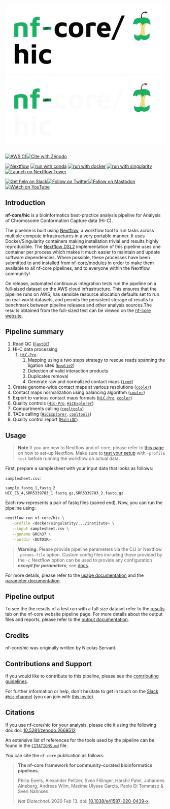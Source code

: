 # ![nf-core/hic](docs/images/nf-core-hic_logo_light.png#gh-light-mode-only) ![nf-core/hic](docs/images/nf-core-hic_logo_dark.png#gh-dark-mode-only)

[![AWS CI](https://img.shields.io/badge/CI%20tests-full%20size-FF9900?labelColor=000000&logo=Amazon%20AWS)](https://nf-co.re/hic/results)[![Cite with Zenodo](http://img.shields.io/badge/DOI-10.5281/zenodo.2669512-1073c8?labelColor=000000)](https://doi.org/10.5281/zenodo.2669512)

[![Nextflow](https://img.shields.io/badge/nextflow%20DSL2-%E2%89%A522.10.1-23aa62.svg)](https://www.nextflow.io/)
[![run with conda](http://img.shields.io/badge/run%20with-conda-3EB049?labelColor=000000&logo=anaconda)](https://docs.conda.io/en/latest/)
[![run with docker](https://img.shields.io/badge/run%20with-docker-0db7ed?labelColor=000000&logo=docker)](https://www.docker.com/)
[![run with singularity](https://img.shields.io/badge/run%20with-singularity-1d355c.svg?labelColor=000000)](https://sylabs.io/docs/)
[![Launch on Nextflow Tower](https://img.shields.io/badge/Launch%20%F0%9F%9A%80-Nextflow%20Tower-%234256e7)](https://tower.nf/launch?pipeline=https://github.com/nf-core/hic)

[![Get help on Slack](http://img.shields.io/badge/slack-nf--core%20%23hic-4A154B?labelColor=000000&logo=slack)](https://nfcore.slack.com/channels/hic)[![Follow on Twitter](http://img.shields.io/badge/twitter-%40nf__core-1DA1F2?labelColor=000000&logo=twitter)](https://twitter.com/nf_core)[![Follow on Mastodon](https://img.shields.io/badge/mastodon-nf__core-6364ff?labelColor=FFFFFF&logo=mastodon)](https://mstdn.science/@nf_core)[![Watch on YouTube](http://img.shields.io/badge/youtube-nf--core-FF0000?labelColor=000000&logo=youtube)](https://www.youtube.com/c/nf-core)

## Introduction

**nf-core/hic** is a bioinformatics best-practice analysis pipeline for Analysis of Chromosome Conformation Capture data (Hi-C).

The pipeline is built using [Nextflow](https://www.nextflow.io), a workflow tool to run tasks across multiple compute infrastructures in a very portable manner. It uses Docker/Singularity containers making installation trivial and results highly reproducible. The [Nextflow DSL2](https://www.nextflow.io/docs/latest/dsl2.html) implementation of this pipeline uses one container per process which makes it much easier to maintain and update software dependencies. Where possible, these processes have been submitted to and installed from [nf-core/modules](https://github.com/nf-core/modules) in order to make them available to all nf-core pipelines, and to everyone within the Nextflow community!

On release, automated continuous integration tests run the pipeline on a full-sized dataset on the AWS cloud infrastructure. This ensures that the pipeline runs on AWS, has sensible resource allocation defaults set to run on real-world datasets, and permits the persistent storage of results to benchmark between pipeline releases and other analysis sources.The results obtained from the full-sized test can be viewed on the [nf-core website](https://nf-co.re/hic/results).

## Pipeline summary

1. Read QC ([`FastQC`](https://www.bioinformatics.babraham.ac.uk/projects/fastqc/))
2. Hi-C data processing
   1. [`HiC-Pro`](https://github.com/nservant/HiC-Pro)
      1. Mapping using a two steps strategy to rescue reads spanning the ligation
         sites ([`bowtie2`](http://bowtie-bio.sourceforge.net/bowtie2/index.shtml))
      2. Detection of valid interaction products
      3. Duplicates removal
      4. Generate raw and normalized contact maps ([`iced`](https://github.com/hiclib/iced))
3. Create genome-wide contact maps at various resolutions ([`cooler`](https://github.com/open2c/cooler))
4. Contact maps normalization using balancing algorithm ([`cooler`](https://github.com/open2c/cooler))
5. Export to various contact maps formats ([`HiC-Pro`](https://github.com/nservant/HiC-Pro), [`cooler`](https://github.com/open2c/cooler))
6. Quality controls ([`HiC-Pro`](https://github.com/nservant/HiC-Pro), [`HiCExplorer`](https://github.com/deeptools/HiCExplorer))
7. Compartments calling ([`cooltools`](https://cooltools.readthedocs.io/en/latest/))
8. TADs calling ([`HiCExplorer`](https://github.com/deeptools/HiCExplorer), [`cooltools`](https://cooltools.readthedocs.io/en/latest/))
9. Quality control report ([`MultiQC`](https://multiqc.info/))

## Usage

> **Note**
> If you are new to Nextflow and nf-core, please refer to [this page](https://nf-co.re/docs/usage/installation) on how
> to set-up Nextflow. Make sure to [test your setup](https://nf-co.re/docs/usage/introduction#how-to-run-a-pipeline)
> with `-profile test` before running the workflow on actual data.

First, prepare a samplesheet with your input data that looks as follows:

`samplesheet.csv`:

```csv
sample,fastq_1,fastq_2
HIC_ES_4,SRR5339783_1.fastq.gz,SRR5339783_2.fastq.gz
```

Each row represents a pair of fastq files (paired end).
Now, you can run the pipeline using:

```bash
nextflow run nf-core/hic \
   -profile <docker/singularity/.../institute> \
   --input samplesheet.csv \
   --genome GRCh37 \
   --outdir <OUTDIR>
```

> **Warning:**
> Please provide pipeline parameters via the CLI or Nextflow `-params-file` option. Custom config files including those
> provided by the `-c` Nextflow option can be used to provide any configuration _**except for parameters**_;
> see [docs](https://nf-co.re/usage/configuration#custom-configuration-files).

For more details, please refer to the [usage documentation](https://nf-co.re/hic/usage) and the [parameter documentation](https://nf-co.re/hic/parameters).

## Pipeline output

To see the the results of a test run with a full size dataset refer to the [results](https://nf-co.re/hic/results) tab on the nf-core website pipeline page.
For more details about the output files and reports, please refer to the
[output documentation](https://nf-co.re/hic/output).

## Credits

nf-core/hic was originally written by Nicolas Servant.

## Contributions and Support

If you would like to contribute to this pipeline, please see the [contributing guidelines](.github/CONTRIBUTING.md).

For further information or help, don't hesitate to get in touch on the [Slack `#hic` channel](https://nfcore.slack.com/channels/hic) (you can join with [this invite](https://nf-co.re/join/slack)).

## Citations

If you use nf-core/hic for your analysis, please cite it using the following doi: doi: [10.5281/zenodo.2669512](https://doi.org/10.5281/zenodo.2669512)

An extensive list of references for the tools used by the pipeline can be found in the [`CITATIONS.md`](CITATIONS.md) file.

You can cite the `nf-core` publication as follows:

> **The nf-core framework for community-curated bioinformatics pipelines.**
>
> Philip Ewels, Alexander Peltzer, Sven Fillinger, Harshil Patel, Johannes Alneberg, Andreas Wilm, Maxime Ulysse Garcia, Paolo Di Tommaso & Sven Nahnsen.
>
> _Nat Biotechnol._ 2020 Feb 13. doi: [10.1038/s41587-020-0439-x](https://dx.doi.org/10.1038/s41587-020-0439-x).
